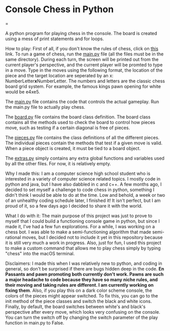 # Console Chess in Python
=

A python program for playing chess in the console. The board is created using a mess of print statements and for loops.

How to play: First of all, if you don't know the rules of chess, click on [this](https://www.chess.com/learn-how-to-play-chess) link. To run a game of chess, run the [main.py](\main.py) file (all the files must be in the same directory). During each turn, the screen will be printed out from the current player's perspective, and the current player will be promted to type in a move. Type in the moves using the following format, the location of the piece and the target location are seperated by an x: NumberLetter**x**NumberLetter. The numbers and letters are the classic chess board grid system. For example, the famous kings pawn opening for white would be e4xe5.

The [main.py](\main.py) file contains the code that controls the actual gameplay. Run the main.py file to actually play chess.

The [board.py](\board.py) file contains the board class definition. The board class contains all the methods used to check the board to control how pieces move, such as testing if a certain diagonal is free of pieces.

The [pieces.py](\pieces.py) file contains the class definitions of all the different pieces. The individual pieces contain the methods that test if a given move is valid. When a piece object is created, it must be tied to a board object.

The [extras.py](extras.py) simply contains any extra global functions and variables used by all the other files. For now, it is relatively empty.

Why I made this: I am a computer science high school student who is interested in a variety of computer science related topics. I mostly code in python and java, but I have also dabbled in c and c++. A few months ago, I decided to set myself a challenge to code chess in python, something I didn't think I would be able to do at the time. Low and behold, a week or two of an unhealthy coding schedule later, I finished it! It isn't perfect, but I am proud of it, so a few days ago I decided to share it with the world.

What I do with it: The main purpose of this project was just to prove to myself that I could build a functioning console game in python, but since I made it, I've had a few fun explorations. For a while, I was working on a chess bot. I was able to make a semi-functioning algorithm that made semi-rational moves, but I decided not to include it yet in this repository because it is still very much a work in progress. Also, just for fun, I used this project to make a custom command that allows me to play chess simply by typing "chess" into the macOS terminal.

Disclaimers: I made this when I was relatively new to python, and coding in general, so don't be surprised if there are bugs hidden deep in the code. **En Passants and pawn promoting both currently don't work. Pawns are such a major headache to code because they have so many niche rules, and their moving and taking rules are different. I am currently working on fixing them**. Also, if you play this on a dark color scheme console, the colors of the pieces might appear switched. To fix this, you can go to the init method of the piece classes and switch the black and white icons. Finally, by default, the board switches between white's and black's perspective after every move, which looks very confusing on the console. You can turn the switch off by changing the switch parameter of the play function in main.py to False.

